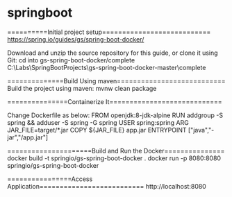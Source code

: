 # springboot
==========Initial project setup===========================
https://spring.io/guides/gs/spring-boot-docker/

Download and unzip the source repository for this guide, or clone it using Git:
cd into gs-spring-boot-docker/complete
C:\Labs\SpringBootProjects\gs-spring-boot-docker-master\complete

==============Build Using maven===========================
Build the project using maven:
mvnw clean package

===============Containerize It============================

Change Dockerfile as below:
FROM openjdk:8-jdk-alpine
RUN addgroup -S spring && adduser -S spring -G spring
USER spring:spring
ARG JAR_FILE=target/*.jar
COPY ${JAR_FILE} app.jar
ENTRYPOINT ["java","-jar","/app.jar"]

=====================Build and Run the Docker===============
docker build -t springio/gs-spring-boot-docker .
docker run -p 8080:8080 springio/gs-spring-boot-docker


================Access Application==========================
http://localhost:8080
